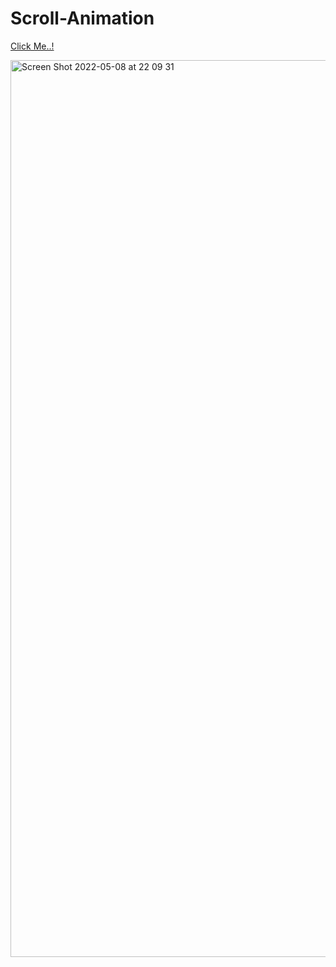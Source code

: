 # Scroll-Animation

[Click Me..!](https://kerimgurbaz.github.io/Scroll-Animation/)

<img width="1435" alt="Screen Shot 2022-05-08 at 22 09 31" src="https://user-images.githubusercontent.com/101603320/167509582-2392860b-3268-4278-81df-b96b1fa73746.png">
